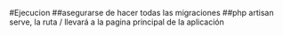 #Ejecucion
##asegurarse de hacer todas las migraciones
##php artisan serve, la ruta / llevará a la pagina principal de la aplicación
